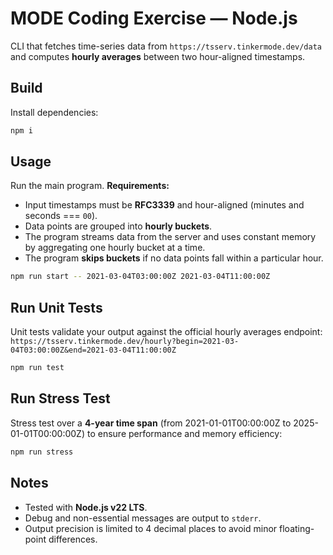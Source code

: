 # MODE Coding Exercise — Node.js

CLI that fetches time-series data from `https://tsserv.tinkermode.dev/data` and computes **hourly averages** between two hour-aligned timestamps.

## Build

Install dependencies:

```bash
npm i
```

## Usage

Run the main program.
**Requirements:**

- Input timestamps must be **RFC3339** and hour-aligned (minutes and seconds === `00`).
- Data points are grouped into **hourly buckets**.
- The program streams data from the server and uses constant memory by aggregating one hourly bucket at a time.
- The program **skips buckets** if no data points fall within a particular hour.

```bash
npm run start -- 2021-03-04T03:00:00Z 2021-03-04T11:00:00Z
```

## Run Unit Tests

Unit tests validate your output against the official hourly averages endpoint:
`https://tsserv.tinkermode.dev/hourly?begin=2021-03-04T03:00:00Z&end=2021-03-04T11:00:00Z`

```bash
npm run test
```

## Run Stress Test

Stress test over a **4-year time span** (from 2021-01-01T00:00:00Z to 2025-01-01T00:00:00Z) to ensure performance and memory efficiency:

```bash
npm run stress
```

## Notes

- Tested with **Node.js v22 LTS**.
- Debug and non-essential messages are output to `stderr`.
- Output precision is limited to 4 decimal places to avoid minor floating-point differences.
